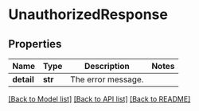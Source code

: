 # UnauthorizedResponse

## Properties
Name | Type | Description | Notes
------------ | ------------- | ------------- | -------------
**detail** | **str** | The error message. | 

[[Back to Model list]](../README.md#documentation-for-models) [[Back to API list]](../README.md#documentation-for-api-endpoints) [[Back to README]](../README.md)


